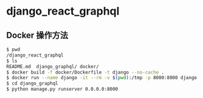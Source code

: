 # django_react_graphql

## Docker 操作方法

```bash
$ pwd
/django_react_graphql
$ ls
README.md  django_graphql/ docker/
$ docker build -f docker/Dockerfile -t django --no-cache .
$ docker run --name django -it --rm -v $(pwd):/tmp -p 8000:8000 django:latest /bin/bash
$ cd django_graphql
$ python manage.py runserver 0.0.0.0:8000
```
